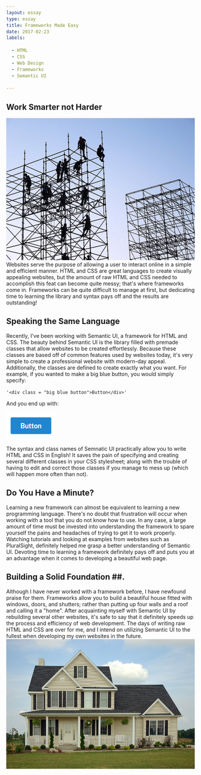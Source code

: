 ```yaml
---
layout: essay
type: essay
title: Frameworks Made Easy
date: 2017-02-23
labels:

  - HTML
  - CSS
  - Web Design
  - Frameworks
  - Semantic UI
  
---
```


## Work Smarter not Harder ##
<img class="ui medium right floated image" src="/images/framework.jpg">
Websites serve the purpose of allowing a user to interact online in a simple and efficient manner.  HTML and CSS are great languages to create visually appealing websites, but the amount of raw HTML and CSS needed to accomplish this feat can become quite messy; that's where frameworks come in.  Frameworks can be quite difficult to manage at first, but dedicating time to learning the library and syntax pays off and the results are outstanding!

## Speaking the Same Language ##

Recently, I've been working with Semantic UI, a framework for HTML and CSS.  The beauty behind Semantic UI is the library filled with premade classes that allow websites to be created effortlessly.  Because these classes are based off of common features used by websites today, it's very simple to create a professional website with modern-day appeal.  Additionally, the classes are defined to create exactly what you want.  For example, if you wanted to make a big blue button, you would simply specify:

`'<div class = "big blue button">Button</div>'`

And you end up with: 

<img class="ui small image" src="/images/button.png">

The syntax and class names of Semnatic UI practically allow you to write HTML and CSS in English!  It saves the pain of specifying and creating several different classes in your CSS stylesheet; along with the trouble of having to edit and correct those classes if you manage to mess up (which will happen more often than not).

## Do You Have a Minute? ##

Learning a new framework can almost be equivalent to learning a new programming language.  There's no doubt that frustration will occur when working with a tool that you do not know how to use.  In any case, a large amount of time must be invested into understanding the framework to spare yourself the pains and headaches of trying to get it to work properly.  Watching tutorials and looking at examples from websites such as PluralSight, definitely helped me grasp a better understanding of Semantic UI.  Devoting time to learning a framework definitely pays off and puts you at an advantage when it comes to developing a beautiful web page.

## Building a Solid Foundation ##.

Although I have never worked with a framework before, I have newfound praise for them.  Frameworks allow you to build a beautiful house fitted with windows, doors, and shutters; rather than putting up four walls and a roof and calling it a "home".  After acquainting myself with Semantic UI by rebuilding several other websites, it's safe to say that it definitely speeds up the process and efficiency of web development.  The days of writing raw HTML and CSS are over for me, and I intend on utilizing Semantic UI to the fullest when developing my own websites in the future.
<img class="ui medium right floated image" src="/images/house.jpg">
